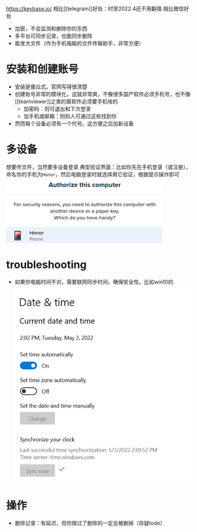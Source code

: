 https://keybase.io/
相比[[telegram]]好处：时至2022.4还不用翻墙
相比微信好处
- 加密，不会监测和删除你的东西
- 多平台可同步记录，也能同步删除
- 能发大文件（作为手机电脑的文件传输助手，非常方便）

# 安装和创建账号
- 安装是傻瓜式。官网写得很清楚
- 创建账号非常的模块化，这就非常爽，不像很多国产软件必须手机号，也不像[[teamviewer]]之类的屑软件必须要手机啥的
  - 加密码：则可退出和下次登录
  - 加手机或邮箱：则别人可通过这些找到你
- 然而每个设备必须有一个代号。这方便之后加新设备
# 多设备
想要传文件，当然要多设备登录
典型验证界面：比如你先在手机登录（或注册），命名你的手机为`Honor`，然后电脑登录时就选择用它验证，根据提示操作即可
![](keybase.png)
# troubleshooting
- 如果你电脑时间不对，需要联网同步时间，确保安全性。比如win10的![](keybase-sync-time.png)
# 操作
- 删除记录：有延迟，但你按过了删除的一定会被删掉（存疑todo）